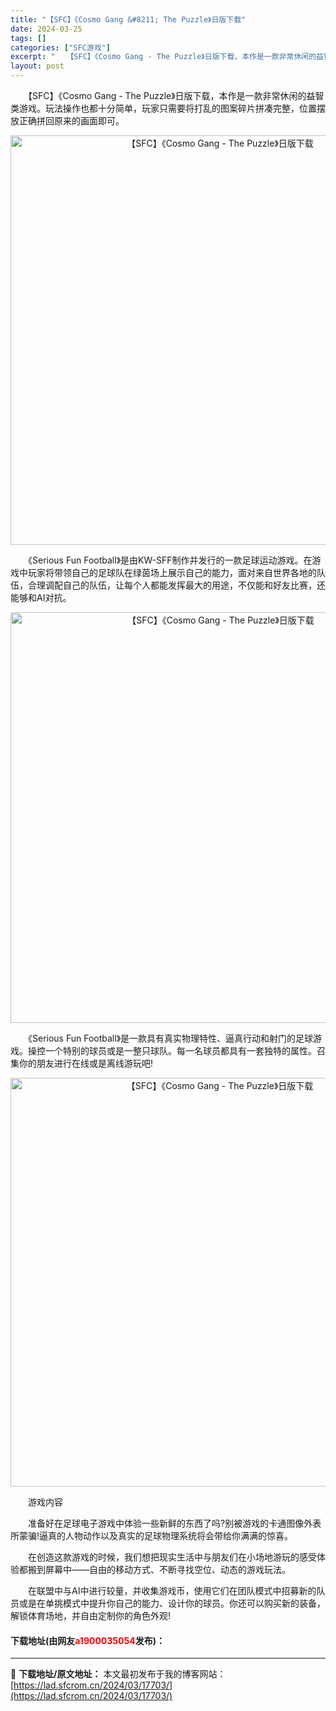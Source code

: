 ```yaml
---
title: "【SFC】《Cosmo Gang &#8211; The Puzzle》日版下载"
date: 2024-03-25
tags: []
categories: ["SFC游戏"]
excerpt: "　　【SFC】《Cosmo Gang - The Puzzle》日版下载，本作是一款非常休闲的益智类游戏。玩法操作也都十分简单，玩家只需要将打乱的图案碎片拼凑完整，位置摆放正确拼回原来的画面即可。 　　《Serious Fun Football》是由KW-SFF制作并发行的一款足球运动游戏。在游戏中&hellip;"
layout: post
---
```


 <p>　　【SFC】《Cosmo Gang - The Puzzle》日版下载，本作是一款非常休闲的益智类游戏。玩法操作也都十分简单，玩家只需要将打乱的图案碎片拼凑完整，位置摆放正确拼回原来的画面即可。</p> <p align="center"><img align="" border="0" src="https://lad.sfcrom.cn/wp-content/uploads/2024/03/20240324_6600b375d20d0.png" width="655" alt="【SFC】《Cosmo Gang - The Puzzle》日版下载" /></p> <p>　　《Serious Fun Football》是由KW-SFF制作并发行的一款足球运动游戏。在游戏中玩家将带领自己的足球队在绿茵场上展示自己的能力，面对来自世界各地的队伍，合理调配自己的队伍，让每个人都能发挥最大的用途，不仅能和好友比赛，还能够和AI对抗。</p> <p align="center"><img align="" border="0" src="https://lad.sfcrom.cn/wp-content/uploads/2024/03/20240324_6600b37765025.png" width="657" alt="【SFC】《Cosmo Gang - The Puzzle》日版下载" /></p> <p>　　《Serious Fun Football》是一款具有真实物理特性、逼真行动和射门的足球游戏。操控一个特别的球员或是一整只球队。每一名球员都具有一套独特的属性。召集你的朋友进行在线或是离线游玩吧!</p> <p align="center"><img align="" border="0" src="https://lad.sfcrom.cn/wp-content/uploads/2024/03/20240324_6600b378f18e3.png" width="654" alt="【SFC】《Cosmo Gang - The Puzzle》日版下载" /></p> <p>　　游戏内容</p> <p>　　准备好在足球电子游戏中体验一些新鲜的东西了吗?别被游戏的卡通图像外表所蒙骗!逼真的人物动作以及真实的足球物理系统将会带给你满满的惊喜。</p> <p>　　在创造这款游戏的时候，我们想把现实生活中与朋友们在小场地游玩的感受体验都搬到屏幕中&mdash;&mdash;自由的移动方式、不断寻找空位、动态的游戏玩法。</p> <p>　　在联盟中与AI中进行较量，并收集游戏币，使用它们在团队模式中招募新的队员或是在单挑模式中提升你自己的能力、设计你的球员。你还可以购买新的装备，解锁体育场地，并自由定制你的角色外观!</p> <p><h4>下载地址(由网友<font color="red">a1900035054</font>发布)：</h4></p> 

---
📖 **下载地址/原文地址：** 本文最初发布于我的博客网站：[https://lad.sfcrom.cn/2024/03/17703/](https://lad.sfcrom.cn/2024/03/17703/)

